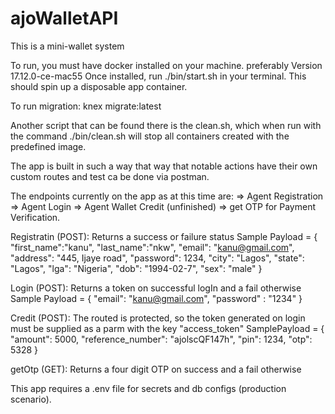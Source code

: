 # ajoWalletAPI

This is a mini-wallet system 

To run, you must have docker installed on your machine. preferably Version 17.12.0-ce-mac55
Once installed, run ./bin/start.sh in your terminal.
This should spin up a disposable app container.

To run migration: knex migrate:latest

Another script that can be found there is the clean.sh, which when run with the command
./bin/clean.sh will stop all containers created with the predefined image.

The app is built in such a way that way that notable actions have their own custom routes and test ca be done 
via postman.

The endpoints currently on the app as at this time are:
=> Agent Registration
=> Agent Login
=> Agent Wallet Credit (unfinished)
=> get OTP for Payment Verification.

Registratin (POST): Returns a success or failure status
Sample Payload = {
	"first_name":"kanu",
	"last_name":"nkw",
	"email": "kanu@gmail.com",
	"address": "445, Ijaye road",
	"password": 1234,
	"city": "Lagos",
	"state": "Lagos",
	"lga": "Nigeria",
	"dob": "1994-02-7",
	"sex": "male"
}

Login (POST): Returns a token on successful logIn and a fail otherwise
Sample Payload = {
	"email": "kanu@gmail.com",
	"password" : "1234"
}


Credit (POST): The routed is protected, so the token generated on login must be supplied as a parm with the key "access_token"
SamplePayload = {
	"amount": 5000,
	"reference_number": "ajolscQF147h",
	"pin": 1234,
	"otp": 5328
}

getOtp (GET): Returns a four digit OTP on success and a fail otherwise


This app requires a .env file for secrets and db configs (production scenario).
